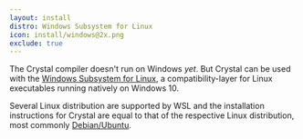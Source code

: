 ```yaml
---
layout: install
distro: Windows Subsystem for Linux
icon: install/windows@2x.png
exclude: true
---
```


The Crystal compiler doesn't run on Windows _yet_. But Crystal can be used with the [Windows Subsystem for Linux](https://msdn.microsoft.com/en-us/commandline/wsl/about), a compatibility-layer for Linux executables running natively on Windows 10.

Several Linux distribution are supported by WSL and the installation instructions for Crystal are equal to that of the respective Linux distribution, most commonly [Debian/Ubuntu](on_debian_and_ubuntu.md).
